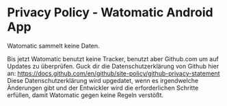 # Privacy Policy - Watomatic Android App

Watomatic sammelt keine Daten.

Bis jetzt Watomatic benutzt keine Tracker, benutzt aber Github.com um auf Updates zu überprüfen. Guck dir die Datenschutzerklärung von Github hier an: https://docs.github.com/en/github/site-policy/github-privacy-statement
Diese Datenschutzerklärung wird upgedatet, wenn es irgendwelche Änderungen gibt und der Entwickler wird die erforderlichen Schritte erfüllen, damit Watomatic gegen keine Regeln verstößt.
